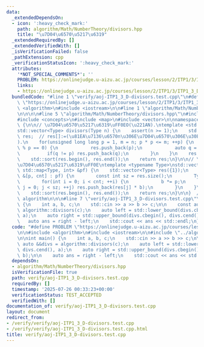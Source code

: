 ```yaml
---
data:
  _extendedDependsOn:
  - icon: ':heavy_check_mark:'
    path: algorithm/Math/NumberTheory/divisors.hpp
    title: "\u7D04\u6570\u5217\u6319"
  _extendedRequiredBy: []
  _extendedVerifiedWith: []
  _isVerificationFailed: false
  _pathExtension: cpp
  _verificationStatusIcon: ':heavy_check_mark:'
  attributes:
    '*NOT_SPECIAL_COMMENTS*': ''
    PROBLEM: https://onlinejudge.u-aizu.ac.jp/courses/lesson/2/ITP1/3/ITP1_3_D
    links:
    - https://onlinejudge.u-aizu.ac.jp/courses/lesson/2/ITP1/3/ITP1_3_D
  bundledCode: "#line 1 \"verify/aoj-ITP1_3_D-divisors.test.cpp\"\n#define PROBLEM\
    \ \"https://onlinejudge.u-aizu.ac.jp/courses/lesson/2/ITP1/3/ITP1_3_D\"\n\n#include\
    \ <algorithm>\n#include <iostream>\n\n#line 1 \"algorithm/Math/NumberTheory/divisors.hpp\"\
    \n\n\n\n#line 5 \"algorithm/Math/NumberTheory/divisors.hpp\"\n#include <cassert>\n\
    #include <concepts>\n#include <map>\n#include <vector>\n\nnamespace algorithm\
    \ {\n\n// \u7D04\u6570\u5217\u6319\uFF0EO(\u221AN).\ntemplate <std::integral Type>\n\
    std::vector<Type> divisors(Type n) {\n    assert(n >= 1);\n    std::vector<Type>\
    \ res;  // res[]:=(\u81EA\u7136\u6570n\u306E\u7D04\u6570\u306E\u30EA\u30B9\u30C8\
    ).\n    for(unsigned long long p = 1, m = n; p * p <= m; ++p) {\n        if(m\
    \ % p == 0) {\n            res.push_back(p);\n            auto q = m / p;\n  \
    \          if(q != p) res.push_back(q);\n        }\n    }\n    res.shrink_to_fit();\n\
    \    std::sort(res.begin(), res.end());\n    return res;\n}\n\n// \u9AD8\u901F\
    \u7D04\u6570\u5217\u6319\uFF0E\ntemplate <typename Type>\nstd::vector<Type> divisors(const\
    \ std::map<Type, int> &pf) {\n    std::vector<Type> res({1});\n    for(const auto\
    \ &[p, cnt] : pf) {\n        const int sz = res.size();\n        Type b = 1;\n\
    \        for(int i = 0; i < cnt; ++i) {\n            b *= p;\n            for(int\
    \ j = 0; j < sz; ++j) res.push_back(res[j] * b);\n        }\n    }\n    res.shrink_to_fit();\n\
    \    std::sort(res.begin(), res.end());\n    return res;\n}\n\n}  // namespace\
    \ algorithm\n\n\n#line 7 \"verify/aoj-ITP1_3_D-divisors.test.cpp\"\n\nint main()\
    \ {\n    int a, b, c;\n    std::cin >> a >> b >> c;\n\n    const auto &&divs =\
    \ algorithm::divisors(c);\n    auto left = std::lower_bound(divs.cbegin(), divs.cend(),\
    \ a);\n    auto right = std::upper_bound(divs.cbegin(), divs.cend(), b);\n\n \
    \   auto ans = right - left;\n    std::cout << ans << std::endl;\n}\n"
  code: "#define PROBLEM \"https://onlinejudge.u-aizu.ac.jp/courses/lesson/2/ITP1/3/ITP1_3_D\"\
    \n\n#include <algorithm>\n#include <iostream>\n\n#include \"../algorithm/Math/NumberTheory/divisors.hpp\"\
    \n\nint main() {\n    int a, b, c;\n    std::cin >> a >> b >> c;\n\n    const\
    \ auto &&divs = algorithm::divisors(c);\n    auto left = std::lower_bound(divs.cbegin(),\
    \ divs.cend(), a);\n    auto right = std::upper_bound(divs.cbegin(), divs.cend(),\
    \ b);\n\n    auto ans = right - left;\n    std::cout << ans << std::endl;\n}\n"
  dependsOn:
  - algorithm/Math/NumberTheory/divisors.hpp
  isVerificationFile: true
  path: verify/aoj-ITP1_3_D-divisors.test.cpp
  requiredBy: []
  timestamp: '2025-07-26 00:33:23+00:00'
  verificationStatus: TEST_ACCEPTED
  verifiedWith: []
documentation_of: verify/aoj-ITP1_3_D-divisors.test.cpp
layout: document
redirect_from:
- /verify/verify/aoj-ITP1_3_D-divisors.test.cpp
- /verify/verify/aoj-ITP1_3_D-divisors.test.cpp.html
title: verify/aoj-ITP1_3_D-divisors.test.cpp
---
```

